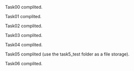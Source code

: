 Task00 complited.

Task01 complited.

Task02 complited.

Task03 complited.

Task04 complited.

Task05 complited (use the task5_test folder as a file storage).

Task06 complited.
